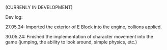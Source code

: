 (CURRENLY IN DEVELOPMENT)

Dev log:

27.05.24: Imported the exterior of E Block into the engine, collions applied.

30.05.24: Finished the implementation of character movement into the game (jumping, the ability to look around, simple physics, etc.)
